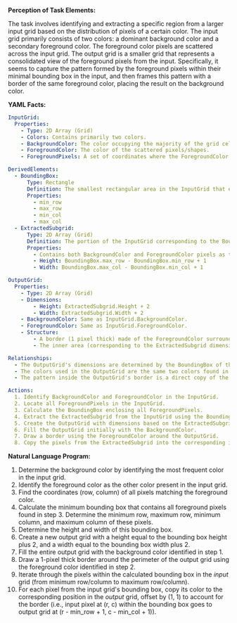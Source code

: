 **Perception of Task Elements:**

The task involves identifying and extracting a specific region from a larger input grid based on the distribution of pixels of a certain color. The input grid primarily consists of two colors: a dominant background color and a secondary foreground color. The foreground color pixels are scattered across the input grid. The output grid is a smaller grid that represents a consolidated view of the foreground pixels from the input. Specifically, it seems to capture the pattern formed by the foreground pixels within their minimal bounding box in the input, and then frames this pattern with a border of the same foreground color, placing the result on the background color.

**YAML Facts:**


```yaml
InputGrid:
  Properties:
    - Type: 2D Array (Grid)
    - Colors: Contains primarily two colors.
    - BackgroundColor: The color occupying the majority of the grid cells.
    - ForegroundColor: The color of the scattered pixels/shapes.
    - ForegroundPixels: A set of coordinates where the ForegroundColor is present.

DerivedElements:
  - BoundingBox:
      Type: Rectangle
      Definition: The smallest rectangular area in the InputGrid that encloses all ForegroundPixels.
      Properties:
        - min_row
        - max_row
        - min_col
        - max_col
  - ExtractedSubgrid:
      Type: 2D Array (Grid)
      Definition: The portion of the InputGrid corresponding to the BoundingBox.
      Properties:
        - Contains both BackgroundColor and ForegroundColor pixels as they appear within the BoundingBox in the InputGrid.
        - Height: BoundingBox.max_row - BoundingBox.min_row + 1
        - Width: BoundingBox.max_col - BoundingBox.min_col + 1

OutputGrid:
  Properties:
    - Type: 2D Array (Grid)
    - Dimensions:
        - Height: ExtractedSubgrid.Height + 2
        - Width: ExtractedSubgrid.Width + 2
    - BackgroundColor: Same as InputGrid.BackgroundColor.
    - ForegroundColor: Same as InputGrid.ForegroundColor.
    - Structure:
        - A border (1 pixel thick) made of the ForegroundColor surrounds the entire grid.
        - The inner area (corresponding to the ExtractedSubgrid dimensions) contains the pattern from the ExtractedSubgrid. Pixels in this inner area are copied directly from the ExtractedSubgrid (maintaining their original colors - Foreground or Background).

Relationships:
  - The OutputGrid's dimensions are determined by the BoundingBox of the ForegroundPixels in the InputGrid.
  - The colors used in the OutputGrid are the same two colors found in the InputGrid.
  - The pattern inside the OutputGrid's border is a direct copy of the pixels within the BoundingBox from the InputGrid.

Actions:
  1. Identify BackgroundColor and ForegroundColor in the InputGrid.
  2. Locate all ForegroundPixels in the InputGrid.
  3. Calculate the BoundingBox enclosing all ForegroundPixels.
  4. Extract the ExtractedSubgrid from the InputGrid using the BoundingBox coordinates.
  5. Create the OutputGrid with dimensions based on the ExtractedSubgrid plus a border.
  6. Fill the OutputGrid initially with the BackgroundColor.
  7. Draw a border using the ForegroundColor around the OutputGrid.
  8. Copy the pixels from the ExtractedSubgrid into the corresponding inner area of the OutputGrid.
```


**Natural Language Program:**

1.  Determine the background color by identifying the most frequent color in the input grid.
2.  Identify the foreground color as the other color present in the input grid.
3.  Find the coordinates (row, column) of all pixels matching the foreground color.
4.  Calculate the minimum bounding box that contains all foreground pixels found in step 3. Determine the minimum row, maximum row, minimum column, and maximum column of these pixels.
5.  Determine the height and width of this bounding box.
6.  Create a new output grid with a height equal to the bounding box height plus 2, and a width equal to the bounding box width plus 2.
7.  Fill the entire output grid with the background color identified in step 1.
8.  Draw a 1-pixel thick border around the perimeter of the output grid using the foreground color identified in step 2.
9.  Iterate through the pixels within the calculated bounding box in the *input* grid (from minimum row/column to maximum row/column).
10. For each pixel from the input grid's bounding box, copy its color to the corresponding position in the *output* grid, offset by (1, 1) to account for the border (i.e., input pixel at (r, c) within the bounding box goes to output grid at (r - min_row + 1, c - min_col + 1)).